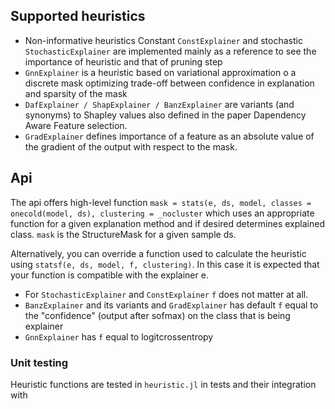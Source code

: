 ## Supported heuristics
* Non-informative heuristics Constant `ConstExplainer` and stochastic `StochasticExplainer` are implemented mainly as a reference to see the importance of heuristic and that of pruning step
* `GnnExplainer` is a heuristic based on variational approximation o a discrete mask optimizing trade-off between confidence in explanation and sparsity of the mask 
* `DafExplainer / ShapExplainer / BanzExplainer` are variants (and synonyms) to Shapley values also defined in the paper Dapendency Aware Feature selection.
* `GradExplainer` defines importance of a feature as an absolute value of the gradient of the output with respect to the mask. 

## Api
The api offers high-level function
`mask = stats(e, ds, model, classes = onecold(model, ds), clustering = _nocluster`
which uses an appropriate function for a given explanation method and if desired determines
explained class. `mask` is the StructureMask for a given sample ds.

Alternatively, you can override a function used to calculate the heuristic using `statsf(e, ds, model, f, clustering)`. In this case it is expected that your function is compatible with the explainer e. 
* For `StochasticExplainer` and `ConstExplainer` `f` does not matter at all.
* `BanzExplainer` and its variants and `GradExplainer` has default `f` equal to the "confidence" (output after sofmax) on the class that is being explainer
* `GnnExplainer` has `f` equal to logitcrossentropy


### Unit testing
Heuristic functions are tested in `heuristic.jl` in tests and their integration with 
